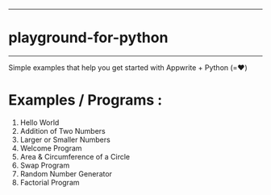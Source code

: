 ***********************
# playground-for-python
***********************
Simple examples that help you get started with Appwrite + Python (=❤️)

# Examples / Programs :
1. Hello World
2. Addition of Two Numbers
3. Larger or Smaller Numbers
4. Welcome Program
5. Area & Circumference of a Circle
6. Swap Program
7. Random Number Generator
8. Factorial Program
